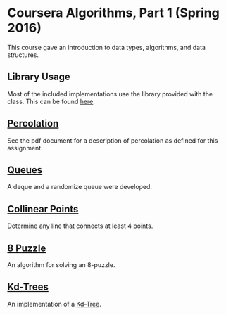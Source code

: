 # Coursera Algorithms, Part 1 (Spring 2016)

This course gave an introduction to data types, algorithms, and data structures.

## Library Usage

Most of the included implementations use the library provided with the class.
This can be found [here](http://algs4.cs.princeton.edu/code/).

## [Percolation](./percolation)

See the pdf document for a description of percolation as defined for this
assignment.

## [Queues](./queues)

A deque and a randomize queue were developed.

## [Collinear Points](./collinear)

Determine any line that connects at least 4 points.

## [8 Puzzle](./8Puzzle)

An algorithm for solving an 8-puzzle.

## [Kd-Trees](./kdtree)

An implementation of a [Kd-Tree](https://en.wikipedia.org/wiki/K-d_tree).
